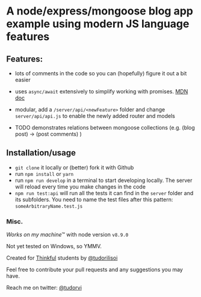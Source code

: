 # A node/express/mongoose blog app example using modern JS language features

## Features:
 
 - lots of comments in the code so you can (hopefully) figure it out a bit easier
 - uses `async/await` extensively to simplify working with promises. 
 [MDN doc](https://developer.mozilla.org/en-US/docs/Web/JavaScript/Reference/Statements/async_function)

 - modular, add a `/server/api/<newFeature>` folder and change `server/api/api.js` to enable the newly added router and models
 - TODO demonstrates relations between mongoose collections (e.g. (blog post) -> (post comments) )
 
## Installation/usage

- `git clone` it locally or (better) fork it with Github
- run `npm install` or `yarn` 
- run `npm run develop` in a terminal to start developing locally. The server will reload every time you make changes in the code
- `npm run test:api` will run all the tests it can find in the `server` folder and its subfolders. You need to name the test files after this pattern: `someArbitraryName.test.js`

### Misc.

*Works on my machine*™ with node version `v8.9.0` 

Not yet tested on Windows, so YMMV.

Created for [Thinkful](https://github.com/Thinkful-Ed) students by [@tudorilisoi](https://github.com/tudorilisoi)

Feel free to contribute your pull requests and any suggestions you may have.

Reach me on twitter: [@tudorvi](https://twitter.com/tudorvi)




